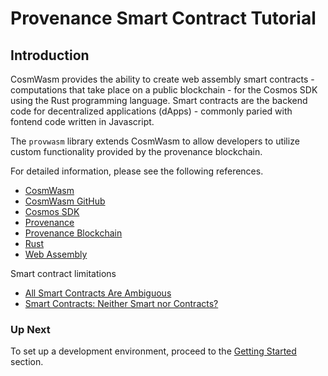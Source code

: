 # Provenance Smart Contract Tutorial

## Introduction

CosmWasm provides the ability to create web assembly smart contracts - computations that take place
on a public blockchain - for the Cosmos SDK using the Rust programming language. Smart contracts are
the backend code for decentralized applications (dApps) - commonly paried with fontend code written
in Javascript.

The `provwasm` library extends CosmWasm to allow developers to utilize custom functionality provided
by the provenance blockchain.

For detailed information, please see the following references.

- [CosmWasm](https://docs.cosmwasm.com/)
- [CosmWasm GitHub](https://github.com/CosmWasm/cosmwasm)
- [Cosmos SDK](https://cosmos.network/sdk)
- [Provenance](https://provenance.io/)
- [Provenance Blockchain](https://github.com/provenance-io/blockchain)
- [Rust](https://www.rust-lang.org/)
- [Web Assembly](https://webassembly.org/)

Smart contract limitations

- [All Smart Contracts Are Ambiguous](https://papers.ssrn.com/sol3/papers.cfm?abstract_id=3315703)
- [Smart Contracts: Neither Smart nor Contracts?](https://freedom-to-tinker.com/2017/02/20/smart-contracts-neither-smart-not-contracts/)

### Up Next

To set up a development environment, proceed to the [Getting Started](03-getting-started.md)
section.
